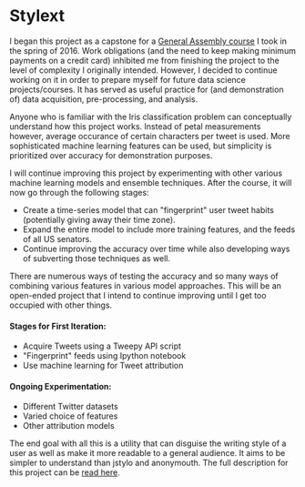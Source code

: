 # Stylext
I began this project as a capstone for a [General Assembly course](https://generalassemb.ly/education/data-science/) I took in the spring of 2016. Work obligations (and the need to keep making minimum payments on a credit card) inhibited me from finishing the project to the level of complexity I originally intended. However, I decided to continue working on it in order to prepare myself for future data science projects/courses. It has served as useful practice for (and demonstration of) data acquisition, pre-processing, and analysis.

Anyone who is familiar with the Iris classification problem can conceptually understand how this project works. Instead of petal measurements however, average occurance of certain characters per tweet is used. More sophisticated machine learning features can be used, but simplicity is prioritized over accuracy for demonstration purposes.

I will continue improving this project by experimenting with other various machine learning models and ensemble techniques. After the course, it will now go through the following stages:

* Create a time-series model that can "fingerprint" user tweet habits (potentially giving away their time zone).
* Expand the entire model to include more training features, and the feeds of all US senators.
* Continue improving the accuracy over time while also developing ways of subverting those techniques as well.

There are numerous ways of testing the accuracy and so many ways of combining various features in various model approaches. This will be an open-ended project that I intend to continue improving until I get too occupied with other things. 

#### Stages for First Iteration:

* Acquire Tweets using a Tweepy API script
* "Fingerprint" feeds using Ipython notebook
* Use machine learning for Tweet attribution

#### Ongoing Experimentation:

* Different Twitter datasets
* Varied choice of features
* Other attribution models

The end goal with all this is a utility that can disguise the writing style of a user as well as make it more readable to a general audience. It aims to be simpler to understand than jstylo and anonymouth. The full description for this project can be [read here](https://github.com/analyticascent/stylext/blob/master/Stylometric%20Analysis%20and%20Obfuscation%20Using%20Python.mdown).
